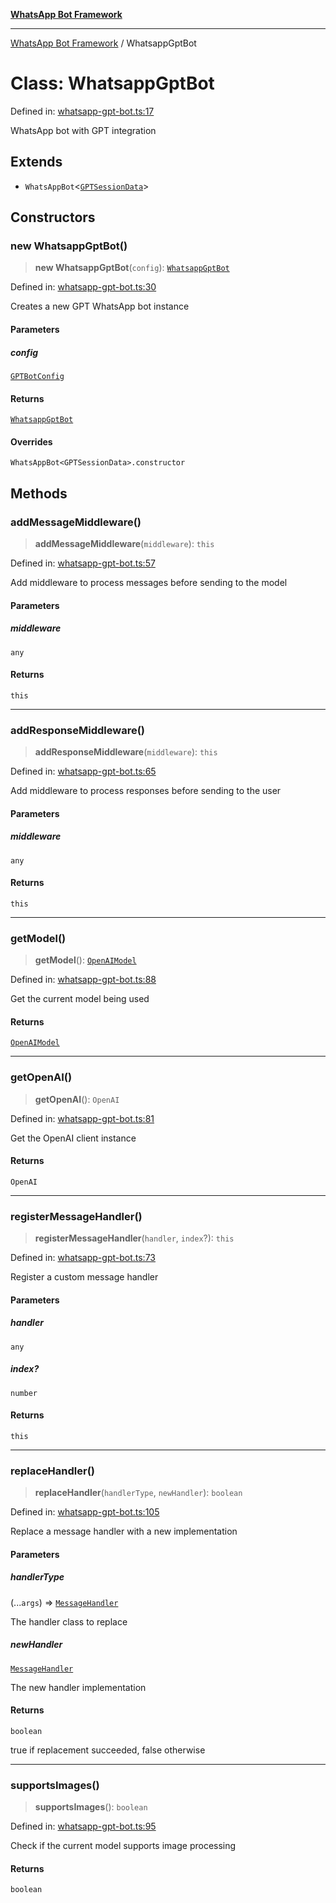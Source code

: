[**WhatsApp Bot Framework**](../README.md)

***

[WhatsApp Bot Framework](../globals.md) / WhatsappGptBot

# Class: WhatsappGptBot

Defined in: [whatsapp-gpt-bot.ts:17](https://github.com/green-api/whatsapp-chatgpt-js/blob/144b3e2baae49a260200b70637f606416abe2026/src/whatsapp-gpt-bot.ts#L17)

WhatsApp bot with GPT integration

## Extends

- `WhatsAppBot`\<[`GPTSessionData`](../interfaces/GPTSessionData.md)\>

## Constructors

### new WhatsappGptBot()

> **new WhatsappGptBot**(`config`): [`WhatsappGptBot`](WhatsappGptBot.md)

Defined in: [whatsapp-gpt-bot.ts:30](https://github.com/green-api/whatsapp-chatgpt-js/blob/144b3e2baae49a260200b70637f606416abe2026/src/whatsapp-gpt-bot.ts#L30)

Creates a new GPT WhatsApp bot instance

#### Parameters

##### config

[`GPTBotConfig`](../interfaces/GPTBotConfig.md)

#### Returns

[`WhatsappGptBot`](WhatsappGptBot.md)

#### Overrides

`WhatsAppBot<GPTSessionData>.constructor`

## Methods

### addMessageMiddleware()

> **addMessageMiddleware**(`middleware`): `this`

Defined in: [whatsapp-gpt-bot.ts:57](https://github.com/green-api/whatsapp-chatgpt-js/blob/144b3e2baae49a260200b70637f606416abe2026/src/whatsapp-gpt-bot.ts#L57)

Add middleware to process messages before sending to the model

#### Parameters

##### middleware

`any`

#### Returns

`this`

***

### addResponseMiddleware()

> **addResponseMiddleware**(`middleware`): `this`

Defined in: [whatsapp-gpt-bot.ts:65](https://github.com/green-api/whatsapp-chatgpt-js/blob/144b3e2baae49a260200b70637f606416abe2026/src/whatsapp-gpt-bot.ts#L65)

Add middleware to process responses before sending to the user

#### Parameters

##### middleware

`any`

#### Returns

`this`

***

### getModel()

> **getModel**(): [`OpenAIModel`](../type-aliases/OpenAIModel.md)

Defined in: [whatsapp-gpt-bot.ts:88](https://github.com/green-api/whatsapp-chatgpt-js/blob/144b3e2baae49a260200b70637f606416abe2026/src/whatsapp-gpt-bot.ts#L88)

Get the current model being used

#### Returns

[`OpenAIModel`](../type-aliases/OpenAIModel.md)

***

### getOpenAI()

> **getOpenAI**(): `OpenAI`

Defined in: [whatsapp-gpt-bot.ts:81](https://github.com/green-api/whatsapp-chatgpt-js/blob/144b3e2baae49a260200b70637f606416abe2026/src/whatsapp-gpt-bot.ts#L81)

Get the OpenAI client instance

#### Returns

`OpenAI`

***

### registerMessageHandler()

> **registerMessageHandler**(`handler`, `index`?): `this`

Defined in: [whatsapp-gpt-bot.ts:73](https://github.com/green-api/whatsapp-chatgpt-js/blob/144b3e2baae49a260200b70637f606416abe2026/src/whatsapp-gpt-bot.ts#L73)

Register a custom message handler

#### Parameters

##### handler

`any`

##### index?

`number`

#### Returns

`this`

***

### replaceHandler()

> **replaceHandler**(`handlerType`, `newHandler`): `boolean`

Defined in: [whatsapp-gpt-bot.ts:105](https://github.com/green-api/whatsapp-chatgpt-js/blob/144b3e2baae49a260200b70637f606416abe2026/src/whatsapp-gpt-bot.ts#L105)

Replace a message handler with a new implementation

#### Parameters

##### handlerType

(...`args`) => [`MessageHandler`](../interfaces/MessageHandler.md)

The handler class to replace

##### newHandler

[`MessageHandler`](../interfaces/MessageHandler.md)

The new handler implementation

#### Returns

`boolean`

true if replacement succeeded, false otherwise

***

### supportsImages()

> **supportsImages**(): `boolean`

Defined in: [whatsapp-gpt-bot.ts:95](https://github.com/green-api/whatsapp-chatgpt-js/blob/144b3e2baae49a260200b70637f606416abe2026/src/whatsapp-gpt-bot.ts#L95)

Check if the current model supports image processing

#### Returns

`boolean`
